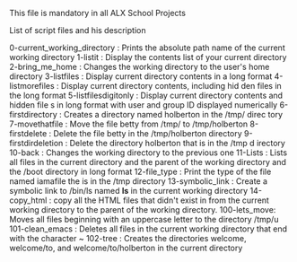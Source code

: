 This file is mandatory in all ALX School Projects

List of script files and his description

0-current_working_directory : Prints the absolute path name of the                                     current working directory
1-listit : Display the contents list of your current directory
2-bring_me_home : Changes the working directory to the user's home                         directory
3-listfiles : Display current directory contents in a long format
4-listmorefiles : Display current directory contents, including hid                        den files in the long format
5-listfilesdigitonly : Display current directory contents and hidden file                       s in long format with user and group ID displayed                        numerically
6-firstdirectory : Creates a directory named holberton in the /tmp/ direc                   tory
7-movethatfile : Move the file betty from /tmp/ to /tmp/holberton
8-firstdelete : Delete the file betty in the /tmp/holberton directory
9-firstdirdeletion : Delete the directory holberton that is in the /tmp d                     irectory
10-back : Changes the working directory to the previous one
11-Lists : Lists all files in the current directory and the parent of the            working directory and the /boot directory in long format
12-file_type : Print the type of the file named iamafile the is in the                   /tmp directory
13-symbolic_link : Create a symbolic link to /bin/ls named __ls__ in the                    current working directory
14-copy_html : copy all the HTML files that didn't exist in from the current working directory to the parent of the working directory.
100-lets_move: Moves all files beginning with an uppercase letter to the directory /tmp/u
101-clean_emacs : Deletes all files in the current working directory that end with the character ~
102-tree : Creates the directories welcome, welcome/to, and welcome/to/holberton in the current directory